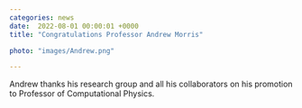 ```yaml
---                                                                                                                                                                                      
categories: news                                                                                                                                                                 
date:  2022-08-01 00:00:01 +0000                                                                                                                                                        
title: "Congratulations Professor Andrew Morris"

photo: "images/Andrew.png"

---
```

Andrew thanks his research group and all his collaborators on his promotion to Professor of Computational Physics. 
